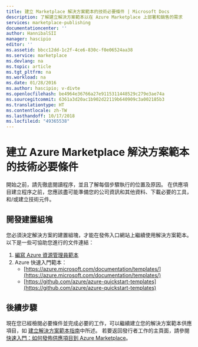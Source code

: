 ```yaml
---
title: 建立 Marketplace 解決方案範本的技術必要條件 | Microsoft Docs
description: 了解建立解決方案範本以在 Azure Marketplace 上部署和銷售的需求
services: marketplace-publishing
documentationcenter: ''
author: HannibalSII
manager: hascipio
editor: ''
ms.assetid: bbcc12dd-1c2f-4ce6-830c-f0e06524aa38
ms.service: marketplace
ms.devlang: na
ms.topic: article
ms.tgt_pltfrm: na
ms.workload: na
ms.date: 01/28/2016
ms.author: hascipio; v-divte
ms.openlocfilehash: be4964e36766a27e9115311448529c279e3ae74a
ms.sourcegitcommit: 6361a3d20ac1b902d22119b640909c3a002185b3
ms.translationtype: HT
ms.contentlocale: zh-TW
ms.lasthandoff: 10/17/2018
ms.locfileid: "49365538"
---
```

# <a name="technical-prerequisites-for-creating-a-solution-template-for-the-azure-marketplace"></a>建立 Azure Marketplace 解決方案範本的技術必要條件
開始之前，請先徹底閱讀程序，並且了解每個步驟執行的位置及原因。 在供應項目建立程序之前，您應該盡可能準備您的公司資訊和其他資料、下載必要的工具，和/或建立技術元件。  

## <a name="developing-building-blocks"></a>開發建置組塊
您必須決定解決方案的建置組塊，才能在發佈入口網站上繼續使用解決方案範本。 以下是一些可協助您進行的文件連結：

1. [編寫 Azure 資源管理員範本](../azure-resource-manager/resource-group-authoring-templates.md)
2. Azure 快速入門範本：
   * [https://azure.microsoft.com/documentation/templates/](https://azure.microsoft.com/documentation/templates/)
   * [https://github.com/azure/azure-quickstart-templates](https://github.com/azure/azure-quickstart-templates)

## <a name="next-steps"></a>後續步驟
現在您已經檢閱必要條件並完成必要的工作，可以繼續建立您的解決方案範本供應項目，如 [建立解決方案範本指南](marketplace-publishing-solution-template-creation.md)中所述。 若要返回發行者工作的主頁面，請參閱 [快速入門：如何發佈供應項目到 Azure Marketplace](marketplace-publishing-getting-started.md)。

[link-acct]:marketplace-publishing-accounts-creation-registration.md
